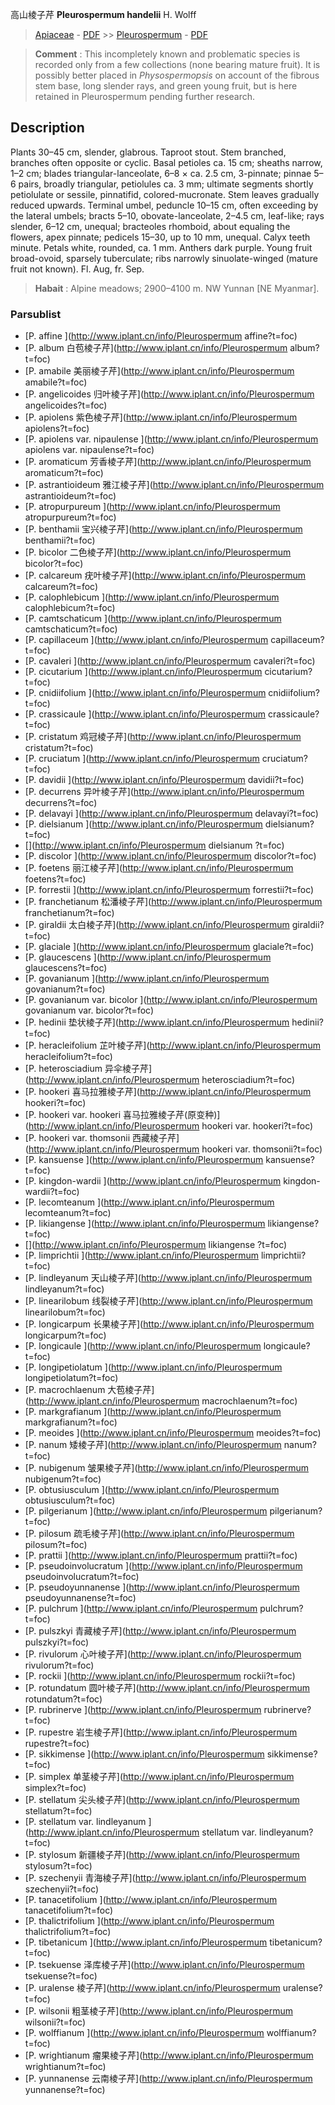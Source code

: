 高山棱子芹 **Pleurospermum handelii** H. Wolff

> [Apiaceae](http://www.iplant.cn/info/Apiaceae?t=foc) - [PDF](http://www.iplant.cn/foc/pdf/Apiaceae.pdf) >> [Pleurospermum](http://www.iplant.cn/info/Pleurospermum?t=foc) - [PDF](http://www.iplant.cn/foc/pdf/Pleurospermum.pdf)

> **Comment** : 
> This incompletely known and problematic species is recorded only from a few collections (none bearing mature fruit). It is possibly better placed in *Physospermopsis* on account of the fibrous stem base, long slender rays, and green young fruit, but is here retained in Pleurospermum pending further research.

## Description

Plants 30–45 cm, slender, glabrous. Taproot stout. Stem branched, branches often opposite or cyclic. Basal petioles ca. 15 cm; sheaths narrow, 1–2 cm; blades triangular-lanceolate, 6–8 × ca. 2.5 cm, 3-pinnate; pinnae 5–6 pairs, broadly triangular, petiolules ca. 3 mm; ultimate segments shortly petiolulate or sessile, pinnatifid, colored-mucronate. Stem leaves gradually reduced upwards. Terminal umbel, peduncle 10–15 cm, often exceeding by the lateral umbels; bracts 5–10, obovate-lanceolate, 2–4.5 cm, leaf-like; rays slender, 6–12 cm, unequal; bracteoles rhomboid, about equaling the flowers, apex pinnate; pedicels 15–30, up to 10 mm, unequal. Calyx teeth minute. Petals white, rounded, ca. 1 mm. Anthers dark purple. Young fruit broad-ovoid, sparsely tuberculate; ribs narrowly sinuolate-winged (mature fruit not known). Fl. Aug, fr. Sep.

> **Habait** : 
> Alpine meadows; 2900–4100 m. NW Yunnan [NE Myanmar].

### Parsublist

* [P.  affine  ](http://www.iplant.cn/info/Pleurospermum affine?t=foc)
* [P.  album  白苞棱子芹](http://www.iplant.cn/info/Pleurospermum album?t=foc)
* [P.  amabile  美丽棱子芹](http://www.iplant.cn/info/Pleurospermum amabile?t=foc)
* [P.  angelicoides  归叶棱子芹](http://www.iplant.cn/info/Pleurospermum angelicoides?t=foc)
* [P.  apiolens  紫色棱子芹](http://www.iplant.cn/info/Pleurospermum apiolens?t=foc)
* [P.  apiolens var. nipaulense  ](http://www.iplant.cn/info/Pleurospermum apiolens var. nipaulense?t=foc)
* [P.  aromaticum  芳香棱子芹](http://www.iplant.cn/info/Pleurospermum aromaticum?t=foc)
* [P.  astrantioideum  雅江棱子芹](http://www.iplant.cn/info/Pleurospermum astrantioideum?t=foc)
* [P.  atropurpureum  ](http://www.iplant.cn/info/Pleurospermum atropurpureum?t=foc)
* [P.  benthamii  宝兴棱子芹](http://www.iplant.cn/info/Pleurospermum benthamii?t=foc)
* [P.  bicolor  二色棱子芹](http://www.iplant.cn/info/Pleurospermum bicolor?t=foc)
* [P.  calcareum  疣叶棱子芹](http://www.iplant.cn/info/Pleurospermum calcareum?t=foc)
* [P.  calophlebicum  ](http://www.iplant.cn/info/Pleurospermum calophlebicum?t=foc)
* [P.  camtschaticum  ](http://www.iplant.cn/info/Pleurospermum camtschaticum?t=foc)
* [P.  capillaceum  ](http://www.iplant.cn/info/Pleurospermum capillaceum?t=foc)
* [P.  cavaleri  ](http://www.iplant.cn/info/Pleurospermum cavaleri?t=foc)
* [P.  cicutarium  ](http://www.iplant.cn/info/Pleurospermum cicutarium?t=foc)
* [P.  cnidiifolium  ](http://www.iplant.cn/info/Pleurospermum cnidiifolium?t=foc)
* [P.  crassicaule  ](http://www.iplant.cn/info/Pleurospermum crassicaule?t=foc)
* [P.  cristatum  鸡冠棱子芹](http://www.iplant.cn/info/Pleurospermum cristatum?t=foc)
* [P.  cruciatum  ](http://www.iplant.cn/info/Pleurospermum cruciatum?t=foc)
* [P.  davidii  ](http://www.iplant.cn/info/Pleurospermum davidii?t=foc)
* [P.  decurrens  异叶棱子芹](http://www.iplant.cn/info/Pleurospermum decurrens?t=foc)
* [P.  delavayi  ](http://www.iplant.cn/info/Pleurospermum delavayi?t=foc)
* [P.  dielsianum  ](http://www.iplant.cn/info/Pleurospermum dielsianum?t=foc)
* [](http://www.iplant.cn/info/Pleurospermum dielsianum <homonym1>?t=foc)
* [P.  discolor  ](http://www.iplant.cn/info/Pleurospermum discolor?t=foc)
* [P.  foetens  丽江棱子芹](http://www.iplant.cn/info/Pleurospermum foetens?t=foc)
* [P.  forrestii  ](http://www.iplant.cn/info/Pleurospermum forrestii?t=foc)
* [P.  franchetianum  松潘棱子芹](http://www.iplant.cn/info/Pleurospermum franchetianum?t=foc)
* [P.  giraldii  太白棱子芹](http://www.iplant.cn/info/Pleurospermum giraldii?t=foc)
* [P.  glaciale  ](http://www.iplant.cn/info/Pleurospermum glaciale?t=foc)
* [P.  glaucescens  ](http://www.iplant.cn/info/Pleurospermum glaucescens?t=foc)
* [P.  govanianum  ](http://www.iplant.cn/info/Pleurospermum govanianum?t=foc)
* [P.  govanianum var. bicolor  ](http://www.iplant.cn/info/Pleurospermum govanianum var. bicolor?t=foc)
* [P.  hedinii  垫状棱子芹](http://www.iplant.cn/info/Pleurospermum hedinii?t=foc)
* [P.  heracleifolium  芷叶棱子芹](http://www.iplant.cn/info/Pleurospermum heracleifolium?t=foc)
* [P.  heterosciadium  异伞棱子芹](http://www.iplant.cn/info/Pleurospermum heterosciadium?t=foc)
* [P.  hookeri  喜马拉雅棱子芹](http://www.iplant.cn/info/Pleurospermum hookeri?t=foc)
* [P.  hookeri var. hookeri  喜马拉雅棱子芹(原变种)](http://www.iplant.cn/info/Pleurospermum hookeri var. hookeri?t=foc)
* [P.  hookeri var. thomsonii  西藏棱子芹](http://www.iplant.cn/info/Pleurospermum hookeri var. thomsonii?t=foc)
* [P.  kansuense  ](http://www.iplant.cn/info/Pleurospermum kansuense?t=foc)
* [P.  kingdon-wardii  ](http://www.iplant.cn/info/Pleurospermum kingdon-wardii?t=foc)
* [P.  lecomteanum  ](http://www.iplant.cn/info/Pleurospermum lecomteanum?t=foc)
* [P.  likiangense  ](http://www.iplant.cn/info/Pleurospermum likiangense?t=foc)
* [](http://www.iplant.cn/info/Pleurospermum likiangense <homonym1>?t=foc)
* [P.  limprichtii  ](http://www.iplant.cn/info/Pleurospermum limprichtii?t=foc)
* [P.  lindleyanum  天山棱子芹](http://www.iplant.cn/info/Pleurospermum lindleyanum?t=foc)
* [P.  linearilobum  线裂棱子芹](http://www.iplant.cn/info/Pleurospermum linearilobum?t=foc)
* [P.  longicarpum  长果棱子芹](http://www.iplant.cn/info/Pleurospermum longicarpum?t=foc)
* [P.  longicaule  ](http://www.iplant.cn/info/Pleurospermum longicaule?t=foc)
* [P.  longipetiolatum  ](http://www.iplant.cn/info/Pleurospermum longipetiolatum?t=foc)
* [P.  macrochlaenum  大苞棱子芹](http://www.iplant.cn/info/Pleurospermum macrochlaenum?t=foc)
* [P.  markgrafianum  ](http://www.iplant.cn/info/Pleurospermum markgrafianum?t=foc)
* [P.  meoides  ](http://www.iplant.cn/info/Pleurospermum meoides?t=foc)
* [P.  nanum  矮棱子芹](http://www.iplant.cn/info/Pleurospermum nanum?t=foc)
* [P.  nubigenum  皱果棱子芹](http://www.iplant.cn/info/Pleurospermum nubigenum?t=foc)
* [P.  obtusiusculum  ](http://www.iplant.cn/info/Pleurospermum obtusiusculum?t=foc)
* [P.  pilgerianum  ](http://www.iplant.cn/info/Pleurospermum pilgerianum?t=foc)
* [P.  pilosum  疏毛棱子芹](http://www.iplant.cn/info/Pleurospermum pilosum?t=foc)
* [P.  prattii  ](http://www.iplant.cn/info/Pleurospermum prattii?t=foc)
* [P.  pseudoinvolucratum  ](http://www.iplant.cn/info/Pleurospermum pseudoinvolucratum?t=foc)
* [P.  pseudoyunnanense  ](http://www.iplant.cn/info/Pleurospermum pseudoyunnanense?t=foc)
* [P.  pulchrum  ](http://www.iplant.cn/info/Pleurospermum pulchrum?t=foc)
* [P.  pulszkyi  青藏棱子芹](http://www.iplant.cn/info/Pleurospermum pulszkyi?t=foc)
* [P.  rivulorum  心叶棱子芹](http://www.iplant.cn/info/Pleurospermum rivulorum?t=foc)
* [P.  rockii  ](http://www.iplant.cn/info/Pleurospermum rockii?t=foc)
* [P.  rotundatum  圆叶棱子芹](http://www.iplant.cn/info/Pleurospermum rotundatum?t=foc)
* [P.  rubrinerve  ](http://www.iplant.cn/info/Pleurospermum rubrinerve?t=foc)
* [P.  rupestre  岩生棱子芹](http://www.iplant.cn/info/Pleurospermum rupestre?t=foc)
* [P.  sikkimense  ](http://www.iplant.cn/info/Pleurospermum sikkimense?t=foc)
* [P.  simplex  单茎棱子芹](http://www.iplant.cn/info/Pleurospermum simplex?t=foc)
* [P.  stellatum  尖头棱子芹](http://www.iplant.cn/info/Pleurospermum stellatum?t=foc)
* [P.  stellatum var. lindleyanum  ](http://www.iplant.cn/info/Pleurospermum stellatum var. lindleyanum?t=foc)
* [P.  stylosum  新疆棱子芹](http://www.iplant.cn/info/Pleurospermum stylosum?t=foc)
* [P.  szechenyii  青海棱子芹](http://www.iplant.cn/info/Pleurospermum szechenyii?t=foc)
* [P.  tanacetifolium  ](http://www.iplant.cn/info/Pleurospermum tanacetifolium?t=foc)
* [P.  thalictrifolium  ](http://www.iplant.cn/info/Pleurospermum thalictrifolium?t=foc)
* [P.  tibetanicum  ](http://www.iplant.cn/info/Pleurospermum tibetanicum?t=foc)
* [P.  tsekuense  泽库棱子芹](http://www.iplant.cn/info/Pleurospermum tsekuense?t=foc)
* [P.  uralense  棱子芹](http://www.iplant.cn/info/Pleurospermum uralense?t=foc)
* [P.  wilsonii  粗茎棱子芹](http://www.iplant.cn/info/Pleurospermum wilsonii?t=foc)
* [P.  wolffianum  ](http://www.iplant.cn/info/Pleurospermum wolffianum?t=foc)
* [P.  wrightianum  瘤果棱子芹](http://www.iplant.cn/info/Pleurospermum wrightianum?t=foc)
* [P.  yunnanense  云南棱子芹](http://www.iplant.cn/info/Pleurospermum yunnanense?t=foc)
